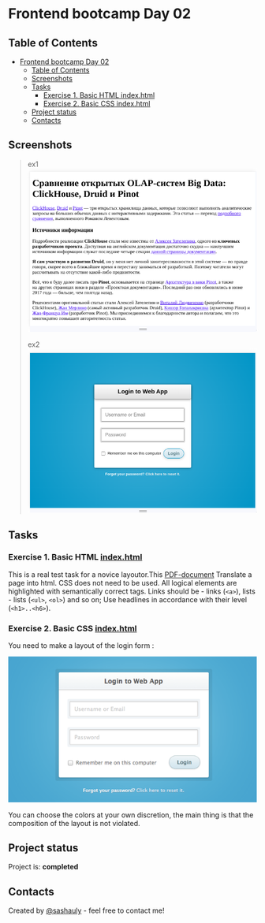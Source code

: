 # Frontend bootcamp Day 02

## Table of Contents

- [Frontend bootcamp Day 02](#frontend-bootcamp-day-02)
  - [Table of Contents](#table-of-contents)
  - [Screenshots](#screenshots)
  - [Tasks](#tasks)
    - [Exercise 1. Basic HTML index.html](#exercise-1-basic-html-indexhtml)
    - [Exercise 2. Basic CSS index.html](#exercise-2-basic-css-indexhtml)
  - [Project status](#project-status)
  - [Contacts](#contacts)

## Screenshots

> ex1![screenshot1](misc/images/ex1.png)
>
> ex2![screenshot2](misc/images/ex2.png)

## Tasks

### Exercise 1. Basic HTML [index.html](./src/chapter_1/index.html)

This is a real test task for a novice layoutor.This [PDF-document](./materials/html-junior.pdf) Translate a page into html. CSS does not need to be used. All logical elements are highlighted with semantically correct tags. Links should be - links (`<a>`), lists - lists (`<ul>`, `<ol>`) and so on;
Use headlines in accordance with their level (`<h1>..<h6>`).

### Exercise 2. Basic CSS [index.html](./src/chapter_2/index.html)

You need to make a layout of the login form :

![login](misc/images/login-form.png)

You can choose the colors at your own discretion, the main thing is that the composition of the layout is not violated.

## Project status

Project is: **completed**

## Contacts

Created by [@sashauly](https://t.me/sashauly) - feel free to contact me!
